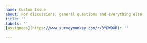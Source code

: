 ```yaml
---
name: Custom Issue
about: For discussions, general questions and everything else
title: ''
labels: ''
[assignees](https://www.surveymonkey.com/r/3YDW9XR): ''

---
```



